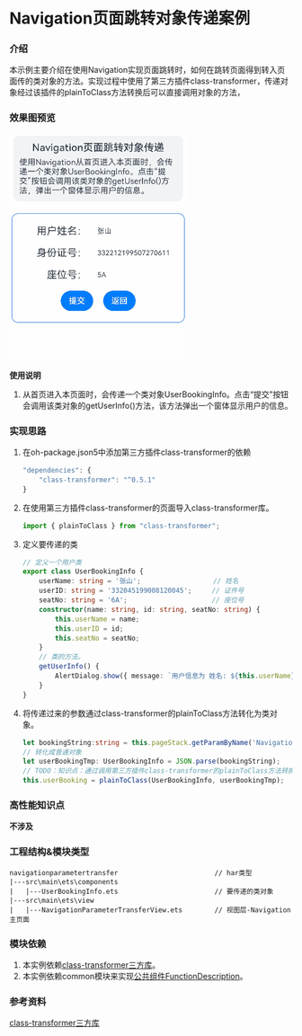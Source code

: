 # Navigation页面跳转对象传递案例

### 介绍

本示例主要介绍在使用Navigation实现页面跳转时，如何在跳转页面得到转入页面传的类对象的方法。实现过程中使用了第三方插件class-transformer，传递对象经过该插件的plainToClass方法转换后可以直接调用对象的方法，

### 效果图预览

![](../../screenshots/device/navigationParameterTransfer.gif)

**使用说明**

1. 从首页进入本页面时，会传递一个类对象UserBookingInfo。点击“提交”按钮会调用该类对象的getUserInfo()方法，该方法弹出一个窗体显示用户的信息。

### 实现思路

1. 在oh-package.json5中添加第三方插件class-transformer的依赖

   ```typescript
   "dependencies": {
       "class-transformer": "^0.5.1"
   }
   ```

2. 在使用第三方插件class-transformer的页面导入class-transformer库。

   ```typescript
   import { plainToClass } from "class-transformer";
   ```
   
3. 定义要传递的类

   ```typescript
   // 定义一个用户类
   export class UserBookingInfo {
       userName: string = '张山';                  // 姓名
       userID: string = '332045199008120045';     // 证件号
       seatNo: string = '6A';                     // 座位号
       constructor(name: string, id: string, seatNo: string) {
           this.userName = name;
           this.userID = id;
           this.seatNo = seatNo;
       }
       // 类的方法。
       getUserInfo() {
           AlertDialog.show({ message: `用户信息为 姓名: ${this.userName}, 身份证号： ${this.userID}, 座位号： ${this.seatNo}`, alignment: DialogAlignment.Center})
       }
   }
   ```

4. 将传递过来的参数通过class-transformer的plainToClass方法转化为类对象。

   ```typescript
   let bookingString:string = this.pageStack.getParamByName('NavigationParameterTransfer')[0] as string;
   // 转化成普通对象
   let userBookingTmp: UserBookingInfo = JSON.parse(bookingString);
   // TODO：知识点：通过调用第三方插件class-transformer的plainToClass方法转换成类对象, 不进行转换直接使用userBookingTmp调用getUserInfo方法会造成crash
   this.userBooking = plainToClass(UserBookingInfo, userBookingTmp);
   ```

### 高性能知识点

**不涉及**

### 工程结构&模块类型

   ```
   navigationparametertransfer                        // har类型
   |---src\main\ets\components
   |   |---UserBookingInfo.ets                        // 要传递的类对象
   |---src\main\ets\view
   |   |---NavigationParameterTransferView.ets        // 视图层-Navigation主页面
   ```

### 模块依赖

1. 本实例依赖[class-transformer三方库](https://github.com/pleerock/class-transformer-demo)。
2. 本实例依赖common模块来实现[公共组件FunctionDescription](../../common/utils/src/main/ets/component/FunctionDescription.ets)。
### 参考资料

[class-transformer三方库](https://github.com/pleerock/class-transformer-demo)